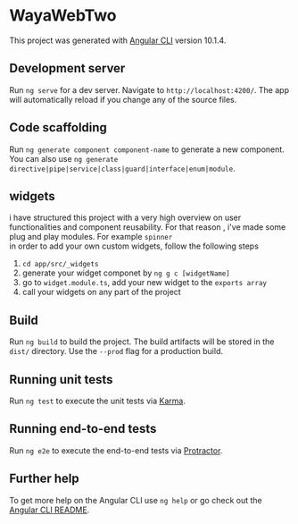 # WayaWebTwo

This project was generated with [Angular CLI](https://github.com/angular/angular-cli) version 10.1.4.

## Development server

Run `ng serve` for a dev server. Navigate to `http://localhost:4200/`. The app will automatically reload if you change any of the source files.

## Code scaffolding

Run `ng generate component component-name` to generate a new component. You can also use `ng generate directive|pipe|service|class|guard|interface|enum|module`.


## widgets
i have structured this project with a very high overview on user functionalities and component reusability. For that reason , i've made some plug and play modules. 
For example `spinner`  
in order to add your own custom widgets, follow the following steps 

1. `cd app/src/_widgets`
2. generate your widget componet by `ng g c [widgetName]`
3. go to `widget.module.ts`, add your new widget to the `exports array`  
4. call your widgets on any part of the project 
## Build

Run `ng build` to build the project. The build artifacts will be stored in the `dist/` directory. Use the `--prod` flag for a production build.

## Running unit tests

Run `ng test` to execute the unit tests via [Karma](https://karma-runner.github.io).

## Running end-to-end tests

Run `ng e2e` to execute the end-to-end tests via [Protractor](http://www.protractortest.org/).

## Further help

To get more help on the Angular CLI use `ng help` or go check out the [Angular CLI README](https://github.com/angular/angular-cli/blob/master/README.md).

